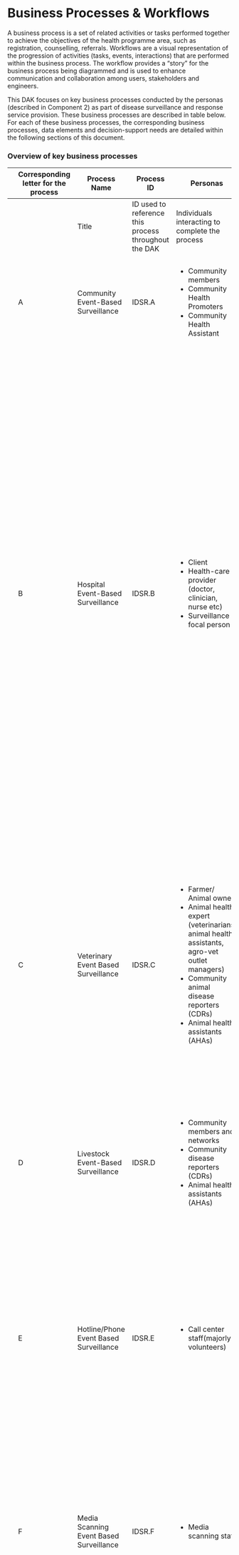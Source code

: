 # Business Processes & Workflows

A business process is a set of related activities or tasks performed together to achieve the objectives of the health programme area, such as registration, counselling, referrals. Workflows are a visual representation of the progression of activities (tasks, events, interactions) that are performed within the business process. The workflow provides a “story” for the business process being diagrammed and is used to enhance communication and collaboration among users, stakeholders and engineers.

This DAK focuses on key business processes conducted by the personas (described in Component 2) as part of disease surveillance and response service provision. These business processes are described in table below. For each of these business processes, the corresponding business processes, data elements and decision-support needs are detailed within the following sections of this document. 


### Overview of key business processes

<table class="table table-bordered table-hover table-striped">
    <thead>
        <tr>
            <th></th>
            <th>Corresponding letter for the process</th>
            <th>Process Name</th>
            <th>Process ID</th>
            <th>Personas</th>
            <th>Objectives</th>
            <th>Task set</th>
        </tr>
    </thead>
    <tbody>
    <tr>
            <td></td>
            <td></td>
            <td>Title</td>
            <td>ID used to
            reference this
            process
            throughout the
            DAK
            </td>
            <td>Individuals
            interacting to
            complete the
            process
            </td>
            <td>A concrete
            statement
            describing what
            the process
            seeks to achieve
            </td>
            <td>The general set of activities performed within the process</td>
    </tr>
    <tr>
            <td></td>
            <td>A</td>
            <td>Community Event-Based Surveillance</td>
            <td>IDSR.A</td>
            <td>
                <ul>
                    <li>Community members</li>
                    <li>Community Health Promoters</li>
                    <li>Community Health Assistant</li>
                </ul>
            </td>
            <td>To detect, verify and report the presence of any pre-defined signals for public health events at the community level.</td>
            <td>
            <p><em> Starting point: The CHW/CHP receives signal information, and reports to CHAs.</em> </p>
            <ul>
                <li>Triage and verifies the signal</li>
                <li>Send report to sub county officials</li>
            </ul>
            </td>
    </tr>
    <tr>
            <td></td>
            <td>B</td>
            <td>Hospital Event-Based Surveillance</td>
            <td>IDSR.B</td>
            <td>
                <ul>
                    <li>Client</li>
                    <li>Health-care provider (doctor, clinician, nurse etc)</li>
                    <li>Surveillance focal person</li>
                </ul>
            </td>
            <td>To take a comprehensive client history, conduct a clinical examination, request for laboratory investigation, report to the next level and provide medical care.</td>
            <td>
            <p><em>Starting point: Client visits the health facility to seek medical attention.</em></p>
            <ul>
                <li>Take client history and perform clinical examination</li>
                <li>Identify suspected cases based on clinical symptoms and examination.</li>
                <li>Notify/Send a report to the SFP of suspected cases/events of public health importance.</li>
                <li>Request lab test for further investigation.</li>
                <li>Specimen transfer to referral lab, fill referral form, lab request form and complete MOH 502</li>
                <li>The referral lab sends an investigation report to the requesting facility.</li>
                <li>The HCW proceeds to provide medical care to the client with confirmed cases.</li>
                <li>The results of the confirmed case and sample are sent to the National referral lab.</li>
                <li>Once the case is confirmed at the national referral lab, the outbreak/case report may be communicated with the public.</li>
            </ul>
            </td>
    </tr>
    <tr>
            <td></td>
            <td>C</td>
            <td>Veterinary Event Based Surveillance</td>
            <td>IDSR.C</td>
            <td>
                <ul>
                    <li>Farmer/ Animal owner</li>
                    <li>Animal health expert (veterinarians, animal health assistants, agro-vet outlet managers)</li>
                    <li>Community animal disease reporters (CDRs)</li>
                    <li>Animal health assistants (AHAs)</li>
                </ul>
            </td>
            <td>To detect zoonotic events in animals, amongst themselves and contacts, verify and report the presence of any pre-defined signals for public health events</td>
            <td>
            <p><em>Starting point: Client reports of animal disease symptoms or outbreak of disease in animals.</em></p>
            <ul>
                <li>Animal health expert gathers clinical information, conducts a clinical examination and lab investigations.</li>
                <li>Verifies if a pre-defined signal is considered a detected signal.</li>
                <li>Report all the detected signals to the AHAs/CHAs</li>
                <li>Triages and verifies as true event</li>
                <li>Sends a report to the sub county for risk assessment and response.</li>
            </ul>
            </td>
    </tr>
    <tr>
            <td></td>
            <td>D</td>
            <td>Livestock Event-Based Surveillance</td>
            <td>IDSR.D</td>
            <td>
                <ul>
                    <li>Community members and networks</li>
                    <li>Community disease reporters (CDRs)</li>
                    <li>Animal health assistants (AHAs)</li>
                </ul>
            </td>
            <td>To detect zoonotic events in animals, amongst themselves and contacts, verify and report the presence of any pre-defined signals for public health events.</td>
            <td>
            <p><em>Starting point: Client reports of animal disease symptoms or outbreak of disease in animals.</em></p>
            <ul>
                <li>Community members report all the detected signals to the CDRs.</li>
                <li>CDRs report all the detected signals to the AHAs.</li>
            </ul>
            </td>
    </tr>
    <tr>
            <td></td>
            <td>E</td>
            <td>Hotline/Phone Event Based Surveillance </td>
            <td>IDSR.E</td>
            <td>
                <ul>
                    <li>Call center staff(majorly volunteers)</li>
                </ul>
            </td>
            <td>To detect public health events reported through calls from community members.</td>
            <td>
            <p><em>Starting point: The call center receives a call reporting an event.</em></p>
            <ul>
                <li>The call center staff reports event to county EOC contacts to verify and confirm event.</li>
                <li>The event is also displayed on the dashboard, and put on alert mode.</li>
                <li>Once the event has been verified, it is put on response mode.</li>
                <li>The EOC then proceeds to contact the related respondents, e..g. Fire department</li>
            </ul>
            </td>
    </tr>
    <tr>
            <td></td>
            <td>F</td>
            <td>Media Scanning Event Based Surveillance</td>
            <td>IDSR.F</td>
            <td>
                <ul>
                    <li>Media scanning staff</li>
                </ul>
            </td>
            <td>To detect public health events reported through media sources or internet bio-surveillance systems and report to next level authorities. </td>
            <td>
            <p><em>Starting point: Manual Media Scanning by dedicated staff or digital surveillance system scanning of online sources for health events and emerging threats .</em></p>
            <ul>
                <li>Match signals with pre-defined signals.</li>
                <li>Report all detected signals to the CHA/AHA or  sub county for risk assessment and response.</li>
            </ul>
            </td>
    </tr>
    <tr>
            <td></td>
            <td>G</td>
            <td>Laboratory Surveillance</td>
            <td>IDSR.G</td>
            <td>
                <ul>
                    <li>Laboratory focal persons;</li>
                    <li>National Laboratory Coordination Team;</li>
                    <li>Regional/Sub-county Health teams;</li>
                </ul>
            </td>
            <td>To analyse samples or specimens to allow for detection of outbreaks, confirmation, and monitoring mutations of pathogens.</td>
            <td>
            <p><em>Starting point: A health worker orders a lab test for a suspected case. </em></p>
            <ul>
                <li>Specimen collected, labeled and transported to the designated health facility or national lab according to SOPs.</li>
                <li> The lab analyses the sample/specimen and generates results. </li>
                <li>Results are shared with the requesting facility and SCDSC. </li>
                <li>If necessary, samples are sent for confirmatory testing at the national lab.</li>
                <li>Confirmed lab results are entered into KHIS for national reporting.</li>
                <li>Global / Collaborating Reference Laboratories may also conduct additional analysis on referred specimens or isolates as appropriate</li>
            </ul>
            </td>
    </tr>
    <tr>
            <td></td>
            <td>H</td>
            <td>Point of Entry Surveillance</td>
            <td>IDSR.H</td>
            <td>
                <ul>
                    <li>POE Surveillance Officer </li>
                    <li>Immigration Officer</li>
                    <li>Sub county disease surveillance coordinator</li>
                    <li>POE RRT</li>
                </ul>
            </td>
            <td>To detect, report and respond to ill travellers with suspected/confirmed cases of communicable diseases or other public health events.</td>
            <td>
            <p><em>Starting point: During screening, port health Staff  detects an ill traveller <strong>OR</strong> Conveyance crew (Airline/ship/train/bus)  report/notify of ill travelers or deaths on board</em></p>
            <ul>
                <li>POE surveillance officers, immigration officers assess ill travellers for potential public health risk  </li>
                <li>Rapid isolation of ill traveller if they meet the standard case definition of specific notifiable disease</li>
                <li>Rapid assessment by standby health teams to determine if a communicable disease of public health concern is suspected</li>
                <li>Notify the sub county disease surveillance coordinator (SCDSC) and port health RRT</li>
                <li>Safe transportation of severely ill travelers or those with a suspected communicable disease of public health concern to designated nearby health facility</li>
                <li>Notify the health facility of the suspected case and provide them with the necessary information for preparedness</li>
                <li>Report suspected cases  to SCDSC immediately, ensure proper documentation, and  institute public health measures including IPC ,</li>
                <li>Conduct contact tracing and follow up of contacts</li>
                <li> activate the POE Public Health Contingency Plan.</li>
                <li>Risk communication to the point of entry community.</li>
                <li>Cross-border coordination  Port health officer will liaise with counterpart  in neighbouring country to relay info on traveller with suspected case of public health concern</li>
            </ul>
            </td>
    </tr>
    <tr>
            <td></td>
            <td>I</td>
            <td>Acute Humanitarian Emergency</td>
            <td>IDSR.I</td>
            <td>
                <ul>
                    <li>National Disease Surveillance Coordinators</li>
                    <li>County and Subcounty disease surveillance officers</li>
                    <li>County and National PHEOC</li>
                    <li>Rapid Response Team</li>
                    <li>Incident Management Team</li>
                </ul>
            </td>
            <td>To track emerging health threats, detect outbreaks early, and guide emergency interventions.</td>
            <td>
            <p><em>tarting point: Risk Assessment & Priority Disease Identification</em></p>
            <ul>
                <li>Identification of new cases</li>
                <li>Automated analysis on aggregated data is conducted to document and describe disease trends and crossing of thresholds</li>
                <li>Verification of alerts</li>
                <li>Outbreak invstigation</li>
                <li>Outbreak response</li>
                <li>Re-establishment all the IDSR structures and focal points and After-Action Review (AAR) by MoH</li>
            </ul>
            </td>
    </tr>
    <tr>
            <td></td>
            <td>J</td>
            <td>Food Surveillance</td>
            <td>IDSR.J</td>
            <td>
                <ul>
                    <li>County and Sub county public health officers</li>
                </ul>
            </td>
            <td>To detect and manage food borne outbreaks early</td>
            <td>
            <p><em>Starting point: Reception of sampling prompt</em></p>
            <ul>
                <li>Fill sampling Form</li>
                <li>Submit form and specimen to County/ National Lab</li>
                <li>Send results to public health officers</li>
                <li>Destruction of contaminated food substances</li>
            </ul>
            </td>
    </tr>
    <tr>
            <td></td>
            <td>K</td>
            <td>Reporting and monitoring of indicators</td>
            <td>IDSR.K</td>
            <td>
                <ul>
                    <li>Health facility, County and Subcounty disease surveillance focal persons</li>
                </ul>
            </td>
            <td></td>
            <td>
            <p><em>Starting point: Detection and Initial report by the fastest means possible (telephone, e-mail, text message, social media) to Sub county health team</em></p>
            <ul>
                <li>Submit follow up standardized case-based report and matching lab request </li>
                <li>Weekly Data Analysis at Sub-County Level</li>
                <li>Weekly Reporting of Immediate Notifiable Diseases</li>
                <li>If no cases of a reportable disease are detected, a zero (0) is recorded in the reporting form.</li>
                <li>Summary data for endemic diseases is reported monthly to the sub county.</li>
                <li>Sub-county reports are uploaded to the Kenya Health Information System (KHIS) for national and county-level access</li>
                <li>If a potential Public Health Emergency of International Concern (PHEIC) is suspected, the Sub-County Disease Surveillance Coordinator should report to the DDSR and County Surveillance Coordinator immediately using the fastest means.</li>
            </ul>
            </td>
    </tr>
    </tbody>
</table>

### Business process symbols used in workflows
<table class="table table-hover table-striped table-bordered">
    <thead>
        <tr>
            <th>Symbol</th>
            <th>Symbol Name</th>
            <th>Description</th>
        </tr>
    </thead>
    <tbody>
    <tr>
            <td><img title="Pool" alt="Pool" src="pool.png"/></td>
            <td><strong>Pool</strong></td>
            <td>
            The pool assumes process control – in other words, it assigns the tasks. A pool consists of one or more “swim lanes” that depict all the individuals or types of users that are involved in carrying out the business process or workflow. Diagrams should be clear, neat and easy for all viewers to understand the relationships across the different swim lanes. For example, a pool would depict the business process of conducting an outreach activity, which involves multiple stakeholders represented by different lanes in that pool. <br>
            A business process diagram can contain two or more pools that connect through message flows (messages received from outside of the pool). This indicates different process owners collaborating and exchanging information.
            For example, in the case of a referral, the health facility “A” (the referring facility) represents the process owner that assigns internally the tasks for the actors represented as swim lanes in the pool.  The health facility “B” (the receiving facility) has allocated its own pool and it’s considered a different process owner, with the same role. These 2 facilities exchange information relevant for a referral (client history, referral details, etc.), represented as message flows, but each facility has control only over the internal activities, without directly impacting the activities of the other facility.
            </td>
    </tr>
    <tr>
            <td><img title="Swim Lane" alt="Swim Lane" src="swim_lane.png"/></td>
            <td><strong>Swim Lane</strong></td>
            <td>Each individual or type of user is assigned to a swim lane, a designated area for noting the activities performed or expected of that specific actor. For example, a family planning health worker may have one swim lane; the supervisor would be in another swim lane; the clients/patients would be classified in another swim lane. If the activities can be performed by either actor, then those activities can be depicted overlapping the two relevant swim lanes.
            </td>
    </tr>
    <!-- <tr>
            <td><img title="Start event or Trigger Event" alt="Start event or Trigger Event" src="start_event.png"/></td>
            <td><strong>Start event or Trigger Event</strong></td>
            <td>The workflow diagram should contain both a start and an end event, defining the beginning and completion of the task, respectively.</td>
    </tr> -->
    <!-- <tr>
            <td><img title="Start event message" alt="Start event message" src="start_event_message.png"/></td>
            <td><strong>Start event message</strong></td>
            <td>This is a type of a start event. In some instances, the workflow can start with a message. A “message” in business process model and notation does not mean only letters, emails or calls, but includes also information exchanged between 2 different systems, such as data exchange, notifications, etc. Any action that refers to a specific addressee and represents or contains information for the addressee is a message.</td>
    </tr> -->
    <tr>
            <td><img title="End Event" alt="End Event" src="end_event.png"/></td>
            <td><strong>End Event</strong></td>
            <td>There can be multiple end events depicted across multiple swimlanes in a business process diagram. However, for diagram clarity, there should only be one end event per swim lane.</td>
    </tr>
    <tr>
            <td><img title="Activity, Process, Step or Task" alt="Activity, Process, Step or Task" src="activity_task_process.png"/></td>
            <td><strong>Activity, Process, Step or Task</strong></td>
            <td>Each activity should start with a verb, e.g. for example, “Register client”, or “Calculate risk”. Between the start and end of a task, there should be a series of activities noted - in the successive actions performed by the actor for that swim lane. There can also be sub-processes within each activity (see next row).</td>
    </tr>
    <tr>
            <td><img title="Activity with sub-process" alt="Activity with sub-process" src="activity_with_subprocess.png"/></td>
            <td><strong>Activity with sub-process</strong></td>
            <td>This symbol denotes an activity that has a much longer sub-process, to be detailed in another diagram. If the diagram starts to become too complex and unhelpful, the sub-process symbol should be used to reference this sub-another process depicted on another diagram page. (Activity with sub-process in grey box is not covered in this DAK).
            </td>
    </tr>
    <tr>
            <td><img title="Activity with business rule" alt="Activity with business rule" src="activity_with_business_rule.png"/></td>
            <td><strong>Activity with business rule</strong></td>
            <td>This denotes a decision-making activity that requires the business rule, decision-support logic or scheduling logic, to be detailed in a decision-support table. This means that the logic described in the decision-support table will come into play during this activity as outlined in the business process. This is usually reserved for complex decisions. 
            </td>
    </tr>
    <tr>
            <td><img title="Activity with business rule" alt="Activity with business rule" src="activity_with_business_rule.png"/></td>
            <td><strong>Activity with business rule</strong></td>
            <td>This denotes a decision-making activity that requires the business rule, decision-support logic or scheduling logic, to be detailed in a decision-support table. This means that the logic described in the decision-support table will come into play during this activity as outlined in the business process. This is usually reserved for complex decisions. 
            </td>
    </tr>
    <tr>
            <td><img title="Sequence flow" alt="Sequence flow" src="sequence_flow.png"/></td>
            <td><strong>Sequence flow</strong></td>
            <td>This symbol denotes the flow direction from one process to the next. The end event should not have any output arrows. All symbols (except Start event) may have an unlimited number of input arrows. All symbols (except End event and the Gateway) should have one and only one output arrow, leading to a new symbol, looping back to a previously used symbol, or pointing to the Eend event symbol. Connecting arrows should not intersect (cross) each other. 
            </td>
    </tr>
    <tr>
            <td><img title="Message flow" alt="Message flow" src="message_flow.png"/></td>
            <td><strong>Message flow</strong></td>
            <td>This denotes the flow of data or information from one process to another. This is usually used for when data are shared across pools. 
            </td>
    </tr>
    <!-- <tr>
            <td><img title="Exclusive Gateway" alt="Gateway" src="exclusive_gateway.png"/></td>
            <td><strong>Exclusive Gateway</strong></td>
            <td>This symbol is used to depict a fork, or decision point, in the workflow, which may be a simple binary (e.g. yes/no) filter with two corresponding output arrows, or a different set of outputs. <br>
            There should only be two different outputs that originate from the decision point. If you find yourself needing more than two output or sequence flow arrows, you most likely are trying to depict decision-support logic or a business rule. This should be depicted as an activity with business rule (above) instead. </td>
    </tr> -->
    <!-- <tr>
            <td><img title="Parallel Gateway" alt="Parallel Gateway" src="parallel_gateway.png"/></td>
            <td><strong>Parallel Gateway</strong></td>
            <td>The parallel gateway can be used to model concurrency in a process. This type of gateway allows forking into multiple paths of execution or joining multiple incoming paths of execution. An important difference with other gateway types is that the parallel gateway does not evaluate conditions. </td>
    </tr> -->
    <tr>
            <td><img title="Throw – Link" alt="Throw – Link" src="throw_link.png"/></td>
            <td><strong>Throw – Link</strong></td>
            <td>The “Throw–Link” serves as the start of an off-page connector. It is the end of the process when there is no more room on your page for that workflow. It is the end of a process on your current page or the end of a sub-process that is part of a larger process. When used, there will need to be a corresponding “Catch–Link” on the other page that shows the continuation of the workflow.  that follows the “Throw–Link”. 
            </td>
    </tr>
    <tr>
            <td><img title="Catch – Link" alt="Catch – Link" src="catch_link.png"/></td>
            <td><strong>Catch – Link</strong></td>
            <td>The “Catch–Link” serves as an off-page connector. It is the start of a new process that follows a previous process, a continuation of a process from a previous page,  on a different page from the “Throw – Link” or the start of a sub-process that is part of a larger process. Every “CatchLink” needs to align with at least one corresponding There needs to be a “Throw–Link” that is aligned to the prior process diagram “Catch – Link”. 
            </td>
    </tr>
    <tr>
            <td><img title="Ad hoc subprocess" alt="Ad Hoc subprocess" src="ad_hoc_subprocess.png"/></td>
            <td><strong>Ad hoc subprocess</strong></td>
            <td>An ad hoc subprocess can contain multiple activities (tasks or subprocesses), which can be executed in any order, executed several times, or skipped. However, not all these activities need to be finished before moving on to the next activity.
            </td>
    </tr>
    <tr>
            <td><img title="Ad hoc subprocess" alt="Ad Hoc subprocess" src="ad_hoc_subprocess.png"/></td>
            <td><strong>Ad hoc subprocess</strong></td>
            <td>An ad hoc subprocess can contain multiple activities (tasks or subprocesses), which can be executed in any order, executed several times, or skipped. However, not all these activities need to be finished before moving on to the next activity.
            </td>
    </tr>
    <tr>
            <td><img title="Loop activity" alt="Loop activity" src="loop_activity.png"/></td>
            <td><strong>Loop activity</strong></td>
            <td>This “Loop Activity” or loop task symbolizes an activity or task that is repeated until it no longer needs to be repeated. For example, vaccine administration can happen as many times as the number of vaccines that need to be given. 
            </td>
    </tr>
    </tbody>
</table>

### Overview of IDSR Processes
<div class="text-center">
<img title="Event Based Surveillance" alt="Event Based Surveillance" src="event_based_surveillance.png"/>
<br>
<p><strong>Signal triage</strong> is the process of sorting out (filtering) reported signals to identify which ones are mostly likely to be real events.</p>
<p> Guiding triage questions: <br>
1. Does the reported information match any pre-defined EBS signal? <br>
2. Is the information relevant for EWAR? (Is it on-going?) <br>
3. Has the signal not been reported previously (Not a duplicate)? <br>
Any signal that gets a “YES” response to all the three questions is subjected to verification <br>
</p>
<p><strong>Risk Assessment</strong> is the process of determining the level of risk of an event poses to public health and recommending the appropriate level response needed</p>
<p>Tools such as risk characterization matrix can be used to guide decision making.</p>
<img title="Risk Characterization Matrix" alt="Risk Characterization Matrix" src="risk_characterization_matrix.png"/> 
</div>


### Workflow A: Community event based surveillance (CEBS) business process

<div class="text-center">
<img title="Community-Event-Based Surveillance Workflow" alt="Community-Event-based surveillance Workflow" src="community_event_based_surveillance.png"/>
<br>
<p><strong>Objective: </strong> To detect, verify and report the presence of any pre-defined signals for public health events at the community level. </p>
<p><strong> Community Event Based Surveillance pre-defined signals: </strong></p>
<p> 
<ul>
<li>Two or more people presenting with similar signs and symptoms in a community within a week</li>
<li>Any death in the Community</li>
<li>Any child under 15 years with sudden weakness of the legs or arms </li>
<li>Increase in number of people older than 5 years with lots of watery diarrhea</li>
<li>Increased sickness including abortions and/or deaths of animals (wild or domestic and poultry/ birds or fish)</li>
<li>Any event that causes public health anxiety/concern  </li>
</ul>
</p>
</div>

### Workflow B:  Health Facility EBS business process
<div class="text-center">
<img title="Health facility event-based surveillance Workflow" alt="Health facility event-based surveillance Workflow" src="health_facility_event_based_surveillance_workflow.png"/>
<br>
<p><strong>Objective: </strong>To promptly diagnose and report events that are likely to present threats to public health at health facilities by health care workers.</p>
<p><strong>Health Facility EBS pre-defined signals: </strong></p>
<p>
<ul>
<li>Two or more cases with similar symptoms and signs from the same community, social grouping, or function that required hospitalization within a week</li>
<li>Any healthcare worker who develops signs and symptoms during/after caring for a patient with similar illness</li>
<li>An increase in the number of patients (outpatients and inpatients); laboratory requests; prescriptions; etc. at the health facility</li>
</ul>
</p>
</div>

### Workflow C: Veterinary EBS business process
<div class="text-center">
<img title="Veterinary Event-Based Surveillance Workflow" alt="Veterinary Event-Based Surveillance Workflow" src="veterinary_event_based_surveillance_workflow.png"/>
<br>
<p><strong>Objective: </strong>To detect zoonotic events in animals, amongst themselves and contacts, verify and report the presence of any pre-defined signals for public health events.</p>
<p><strong>Veterinary EBS pre-defined signals: </strong></p>
<p>
<ul>
<li>A cluster of animals with similar clinical signs from the same herd (farm, ranch, watering/feeding area, market, village/estate, etc.) that require treatment within a week.</li>
<li>Any animal health care worker/ handler who develops an illness suspected to have been contracted from a sick animal.</li>
</ul>
</p>
</div>

### Workflow G: Laboratory Surveillance business process
<div class="text-center">
<img title="Laboratory Surveillance Workflow" alt="Laboratory Surveillance Workflow" src="laboratory_surveillance_workflow.png"/>
<br>
<p><strong>Objective: </strong>To collect, test, and report laboratory results in a timely manner.</p>
</div>

### Workflow H: Point of Entry Surveillance business process
<div class="text-center">
<img title="Point of Entry Surveillance Workflow" alt="Point of Entry Surveillance Workflow" src="point_of_entry_surveillance_workflow.png"/>
<br>
<p><strong>Objective: </strong>To detect and prevent the introduction or spread of infectious diseases and other public health threats through designated points of entry (ports, airports and ground crossings); alert and response to international public health emergencies; global partnerships and international collaboration</p>
</div>

### Workflow J: Food Surveillance business process
<div class="text-center">
<img title="Food Surveillance Workflow" alt="Food Surveillance Workflow" src="food_surveillance_workflow.png"/>
<br>
<p><strong>Objective: </strong>To routinely monitor for hazards in food, and inform the National MOH Division of any contaminated products detected in the market.</p>
</div>

### Workflow K: Reporting and monitoring of indicators business process
<div class="text-center">
<img title="Reporting and Monitoring of Indicators Workflow" alt="Reporting and Monitoring of Indicators Workflow" src="report_generation_and_analysis_workflow.png"/>
<br>
<p><strong>Objective: </strong>To aggregate client-level data into validated, aggregate reports, use the data, and submit reports</p>
</div>


#### Reporting and data use business process notes and annotations
<p><strong> General Notes </strong></p>
<p>Digital, case-based surveillance systems have several advantages compared with the more traditional paper-based aggregated systems, such as reductions in the recording and reporting workload of frontline workers, better data quality, faster access to data at all levels, more flexible data analysis and enhanced use of data through record linkage between databases. For this reason, WHO encourages countries to make the transition from paper-based aggregated to case-based digital surveillance.</p>

1. **Check data quality**
   - Health-care facility data are reviewed for accuracy, validity and completeness.
   - This can be supported through automated checks in a digital system.

2. **Were data quality issues found?**

3. **Correct fixable data quality issues**
   - Where possible, inaccurate, invalid or incomplete data should be checked against source records and corrected according to the national standard operating procedures.
   - Depending on local policy, this step might need to be delegated to a person with the appropriate data access rights.

4. **Generate aggregate reports**
   - The health worker generates aggregate reports of predefined indicators aligned with national monitoring and evaluation guidelines.
   - This can be automated and done digitally.

5. **Check the aggregate reports**
   - Check for any potential remaining data quality issues such as implausible values or outputs.

6. **Were issues found in the reports?**
   - If so, return to step 3.

7. **Analyse and interpret the reports**
   - The analyses and interpretation of the reports should identify opportunities to improve the performance of the health-care facility, such as tracing missing data or contacting patients who have not attended a clinic.
   - Data analysis and interpretation can be done regularly and should not be limited to the reporting schedule.

8. **Take actions based on the findings**
   - Findings from the reports can inform corrective actions.

9. **Submit data electronically**
   - This can be automated and done digitally.
   - Depending on the local policies and system design, an active “submission” may not be needed and the district-level, provincial-level and national-level ministry of health should be able to access data directly for reporting purposes.

10. **Reveiw the submitted data**
    - The sub county health office reviews the quality of the submitted data.

11. **Provide feedback to th facility**
    - The focal person at the district level will provide feedback to the facility. If data quality issues are identified, the facility may be required to restart the process and resubmit the reports.
